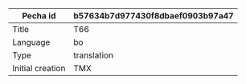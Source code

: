 |Pecha id | b57634b7d977430f8dbaef0903b97a47
| --- | --- 
|Title | T66 
|Language | bo
|Type | translation
|Initial creation | TMX